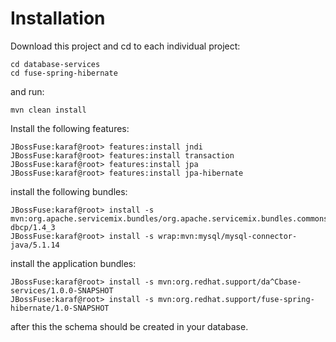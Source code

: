 Installation
============
Download this project and cd to each individual project: 

	cd database-services 
	cd fuse-spring-hibernate

and run: 

	mvn clean install

Install the following features: 

	JBossFuse:karaf@root> features:install jndi
	JBossFuse:karaf@root> features:install transaction
	JBossFuse:karaf@root> features:install jpa
	JBossFuse:karaf@root> features:install jpa-hibernate

install the following bundles:

	JBossFuse:karaf@root> install -s mvn:org.apache.servicemix.bundles/org.apache.servicemix.bundles.commons-dbcp/1.4_3
	JBossFuse:karaf@root> install -s wrap:mvn:mysql/mysql-connector-java/5.1.14 

install the application bundles: 

	JBossFuse:karaf@root> install -s mvn:org.redhat.support/da^Cbase-services/1.0.0-SNAPSHOT
	JBossFuse:karaf@root> install -s mvn:org.redhat.support/fuse-spring-hibernate/1.0-SNAPSHOT

after this the schema should be created in your database. 
